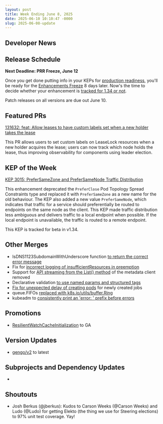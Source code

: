 ```yaml
---
layout: post
title: Week Ending June 8, 2025
date: 2025-06-10 10:10:47 -0000
slug: 2025-06-08-update
---
```


## Developer News


## Release Schedule

**Next Deadline: PRR Freeze, June 12**

Once you get done putting info in your KEPs for [production readiness](https://github.com/kubernetes/sig-release/blob/master/releases/release_phases.md#prr-freeze), you'll be ready for the [Enhancements Freeze](https://github.com/kubernetes/sig-release/blob/master/releases/release_phases.md#enhancements-freeze) 8 days later.  Now's the time to decide whether your enhancement is [tracked for 1.34 or not](https://bit.ly/k8s134-enhancements).

Patch releases on all versions are due out June 10.

## Featured PRs

[131632: feat: Allow leases to have custom labels set when a new holder takes the lease](https://github.com/kubernetes/kubernetes/pull/131632)

This PR allows users to set custom labels on LeaseLock resources when a new holder acquires the lease; users can now track which node holds the lease, thus improving observability for components using leader election.


## KEP of the Week

[KEP 3015: PreferSameZone and PreferSameNode Traffic Distribution](https://github.com/kubernetes/enhancements/tree/master/keps/sig-network/3015-prefer-same-node)

This enhancement deprecated the `PreferClose` Pod Topology Spread Constraints type and replaced it with `PreferSameZone` as a new name for the old behaviour. The KEP also added a new value `PreferSameNode`, which indicates that traffic for a service should preferentially be routed to endpoints on the same node as the client. This KEP made traffic distribution less ambiguous and delivers traffic to a local endpoint when possible. If the local endpoint is unavailable, the traffic is routed to a remote endpoint.

This KEP is tracked for beta in v1.34.



## Other Merges

* IsDNS1123SubdomainWithUnderscore function [to return the correct error message](https://github.com/kubernetes/kubernetes/pull/132034)
* Fix for [incorrect logging of insufficientResources in preemption](https://github.com/kubernetes/kubernetes/pull/132183)
* Support for [API streaming from the List() method](https://github.com/kubernetes/kubernetes/pull/132149) of the metadata client removed
* Declarative validation [to use named params and structured tags](https://github.com/kubernetes/kubernetes/pull/132130)
* [Fix for unexpected delay of creating pods](https://github.com/kubernetes/kubernetes/pull/132109) for newly created jobs
* queue.FIFOs [replaced with k8s.io/utils/buffer.Ring](https://github.com/kubernetes/kubernetes/pull/132103)
* kubeadm to [consistently print an 'error: ' prefix before errors](https://github.com/kubernetes/kubernetes/pull/132080)

## Promotions

* [ResilientWatchCacheInitialization](https://github.com/kubernetes/kubernetes/pull/131979) to GA

## Version Updates

* [gengo/v2](https://github.com/kubernetes/kubernetes/pull/132110) to latest 

## Subprojects and Dependency Updates

*

## Shoutouts

* Josh Berkus (@jberkus): Kudos to Carson Weeks (@Carson Weeks) and Ludo (@Ludo) for getting Elekto (the thing we use for Steering elections) to 97% unit test coverage. Yay!
